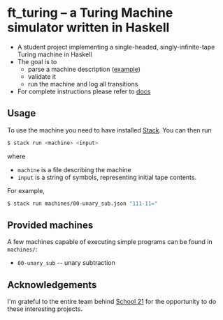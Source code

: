 # ft_turing – a Turing Machine simulator written in Haskell

* A student project implementing a single-headed, singly-infinite-tape Turing machine in Haskell
* The goal is to
    * parse a machine description ([example](machines/00-unary_sub.json))
    * validate it
    * run the machine and log all transitions
* For complete instructions please refer to [docs](https://github.com/fpetras/42-subjects/blob/master/ft_turing.en.pdf)

## Usage

To use the machine you need to have installed [Stack](https://docs.haskellstack.org/en/stable/install_and_upgrade/). You can then run

```sh
$ stack run <machine> <input>
```
where
- `machine` is a file describing the machine
- `input` is a string of symbols, representing initial tape contents.

For example,
```sh
$ stack run machines/00-unary_sub.json "111-11="
```

## Provided machines

A few machines capable of executing simple programs can be found in `machines/`:
* `00-unary_sub` -- unary subtraction


## Acknowledgements

I'm grateful to the entire team behind [School 21](https://21-school.ru) for the opportunity to do these interesting projects.

